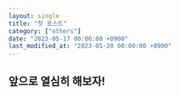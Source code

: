 ```yaml
---
layout: single
title: "첫 포스트"
category: ["others"]
date: "2023-05-17 00:00:00 +0900"
last_modified_at: "2023-05-20 00:00:00 +0900"
---
```


## 앞으로 열심히 해보자!

